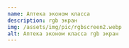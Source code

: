 ```yaml
---
name: Аптека эконом класса
description: rgb экран
img: /assets/img/pic/rgbscreen2.webp
alt: Аптека эконом класса rgb экран
---
```

